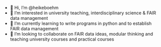 - 👋 Hi, I’m @heikeboehm
- 👀 I’m interested in university teaching, interdisciplinary science & FAIR data management
- 🌱 I’m currently learning to write programs in python and to establish FAIR data management
- 💞️ I’m looking to collaborate on FAIR data ideas, modular thinking and teaching university courses and practical courses


<!---
heikeboehm/heikeboehm is a ✨ special ✨ repository because its `README.md` (this file) appears on your GitHub profile.
You can click the Preview link to take a look at your changes.
--->

